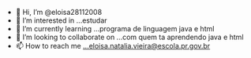 - 👋 Hi, I’m @eloisa28112008
- 👀 I’m interested in ...estudar 
- 🌱 I’m currently learning ...programa de linguagem java e html
- 💞️ I’m looking to collaborate on ...com quem ta aprendendo java e html
- 📫 How to reach me ...eloisa.natalia.vieira@escola.pr.gov.br

<!---
eloisa28112008/eloisa28112008 is a ✨ special ✨ repository because its `README.md` (this file) appears on your GitHub profile.
You can click the Preview link to take a look at your changes.
--->

